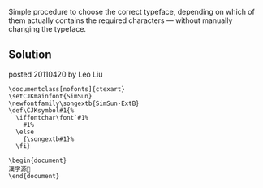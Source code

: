 Simple procedure to choose the correct typeface, depending on which of them actually contains the required characters — without manually changing the typeface.

Solution
--------

posted 20110420 by Leo Liu

~~~
\documentclass[nofonts]{ctexart}
\setCJKmainfont{SimSun}
\newfontfamily\songextb{SimSun-ExtB}
\def\CJKsymbol#1{%
  \iffontchar\font`#1%
    #1%
  \else
    {\songextb#1}%
  \fi}

\begin{document}
漢字源𣴑
\end{document}
~~~
